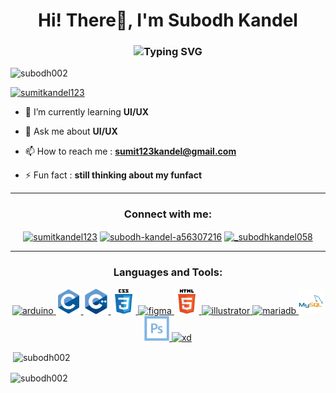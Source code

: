 <h1 align="center">Hi! There👋, I'm Subodh Kandel</h1>
<h3 align="center" href="https://git.io/typing-svg"><img src="https://readme-typing-svg.herokuapp.com?font=Bacasime+Antique&weight=900&pause=1000&width=435&lines=Namaste..+Welcome+to+my+github+profile." alt="Typing SVG" /></h3>


<p align="left"> <img src="https://komarev.com/ghpvc/?username=subodh002&label=Profile%20views&color=0e75b6&style=flat" alt="subodh002" /> </p>

<p align="left"> <a href="https://twitter.com/sumitkandel123" target="blank"><img src="https://img.shields.io/twitter/follow/sumitkandel123?logo=twitter&style=for-the-badge" alt="sumitkandel123" /></a> </p>

- 🌱 I’m currently learning **UI/UX**

- 💬 Ask me about **UI/UX**

- 📫 How to reach me :   **sumit123kandel@gmail.com**

- ⚡ Fun fact :   **still thinking about my funfact**

<hr><h3 align="center">Connect with me:</h3>
<p align="center">
<a href="https://twitter.com/sumitkandel123" target="blank"><img align="center" src="https://raw.githubusercontent.com/rahuldkjain/github-profile-readme-generator/master/src/images/icons/Social/twitter.svg" alt="sumitkandel123" height="30" width="40" /></a>
<a href="https://linkedin.com/in/subodh-kandel-a56307216" target="blank"><img align="center" src="https://raw.githubusercontent.com/rahuldkjain/github-profile-readme-generator/master/src/images/icons/Social/linked-in-alt.svg" alt="subodh-kandel-a56307216" height="30" width="40" /></a>
<a href="https://instagram.com/_subodhkandel058" target="blank"><img align="center" src="https://raw.githubusercontent.com/rahuldkjain/github-profile-readme-generator/master/src/images/icons/Social/instagram.svg" alt="_subodhkandel058" height="30" width="40" /></a>
</p></hr>



<hr><h3 align="center">Languages and Tools:</h3>
<p align="center"> <a href="https://www.arduino.cc/" target="_blank" rel="noreferrer"> <img src="https://cdn.worldvectorlogo.com/logos/arduino-1.svg" alt="arduino" width="40" height="40"/> </a> <a href="https://www.cprogramming.com/" target="_blank" rel="noreferrer"> <img src="https://raw.githubusercontent.com/devicons/devicon/master/icons/c/c-original.svg" alt="c" width="40" height="40"/> </a> <a href="https://www.w3schools.com/cpp/" target="_blank" rel="noreferrer"> <img src="https://raw.githubusercontent.com/devicons/devicon/master/icons/cplusplus/cplusplus-original.svg" alt="cplusplus" width="40" height="40"/> </a> <a href="https://www.w3schools.com/css/" target="_blank" rel="noreferrer"> <img src="https://raw.githubusercontent.com/devicons/devicon/master/icons/css3/css3-original-wordmark.svg" alt="css3" width="40" height="40"/> </a> <a href="https://www.figma.com/" target="_blank" rel="noreferrer"> <img src="https://www.vectorlogo.zone/logos/figma/figma-icon.svg" alt="figma" width="40" height="40"/> </a> <a href="https://www.w3.org/html/" target="_blank" rel="noreferrer"> <img src="https://raw.githubusercontent.com/devicons/devicon/master/icons/html5/html5-original-wordmark.svg" alt="html5" width="40" height="40"/> </a> <a href="https://www.adobe.com/in/products/illustrator.html" target="_blank" rel="noreferrer"> <img src="https://www.vectorlogo.zone/logos/adobe_illustrator/adobe_illustrator-icon.svg" alt="illustrator" width="40" height="40"/> </a> <a href="https://mariadb.org/" target="_blank" rel="noreferrer"> <img src="https://www.vectorlogo.zone/logos/mariadb/mariadb-icon.svg" alt="mariadb" width="40" height="40"/> </a> <a href="https://www.mysql.com/" target="_blank" rel="noreferrer"> <img src="https://raw.githubusercontent.com/devicons/devicon/master/icons/mysql/mysql-original-wordmark.svg" alt="mysql" width="40" height="40"/> </a> <a href="https://www.photoshop.com/en" target="_blank" rel="noreferrer"> <img src="https://raw.githubusercontent.com/devicons/devicon/master/icons/photoshop/photoshop-line.svg" alt="photoshop" width="40" height="40"/> </a> <a href="https://www.adobe.com/products/xd.html" target="_blank" rel="noreferrer"> <img src="https://cdn.worldvectorlogo.com/logos/adobe-xd.svg" alt="xd" width="40" height="40"/> </a> </p></hr>

<p>&nbsp;<img align="center" src="https://github-readme-stats.vercel.app/api?username=subodh002&show_icons=true&locale=en" alt="subodh002" /></p>

<p><img align="center" src="https://github-readme-streak-stats.herokuapp.com/?user=subodh002&" alt="subodh002" /></p>
